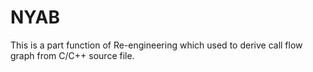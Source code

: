 NYAB
====

This is a part function of Re-engineering which used to derive call flow graph from C/C++ source file.

